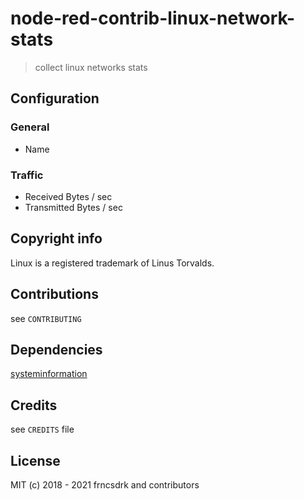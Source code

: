 # node-red-contrib-linux-network-stats

> collect linux networks stats

## Configuration

### General

- Name

### Traffic

- Received Bytes / sec
- Transmitted Bytes / sec

## Copyright info

Linux is a registered trademark of Linus Torvalds.

## Contributions

see `CONTRIBUTING`

## Dependencies

[systeminformation](https://github.com/sebhildebrandt/systeminformation)

## Credits

see `CREDITS` file

## License

MIT (c) 2018 - 2021 frncsdrk and contributors
